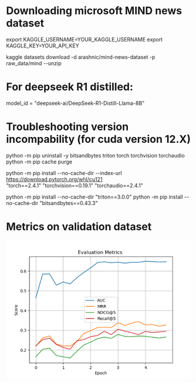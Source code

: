 # Downloading microsoft MIND news dataset
export KAGGLE_USERNAME=YOUR_KAGGLE_USERNAME
export KAGGLE_KEY=YOUR_API_KEY

kaggle datasets download -d arashnic/mind-news-dataset -p raw_data/mind --unzip


# For deepseek R1 distilled:

model_id = "deepseek-ai/DeepSeek-R1-Distill-Llama-8B"

# Troubleshooting version incompability (for cuda version 12.X)

python -m pip uninstall -y bitsandbytes triton torch torchvision torchaudio
python -m pip cache purge

python -m pip install --no-cache-dir --index-url https://download.pytorch.org/whl/cu121 \
  "torch==2.4.1" "torchvision==0.19.1" "torchaudio==2.4.1"

python -m pip install --no-cache-dir "triton==3.0.0"
python -m pip install --no-cache-dir "bitsandbytes==0.43.3"

# Metrics on validation dataset

![alt text](image-1.png)

